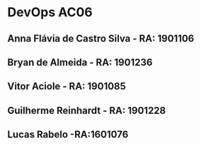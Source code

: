 # DevOps AC06
## Anna Flávia de Castro Silva - RA: 1901106
## Bryan de Almeida - RA: 1901236
## Vitor Aciole - RA: 1901085
## Guilherme Reinhardt - RA: 1901228
## Lucas Rabelo -RA:1601076
